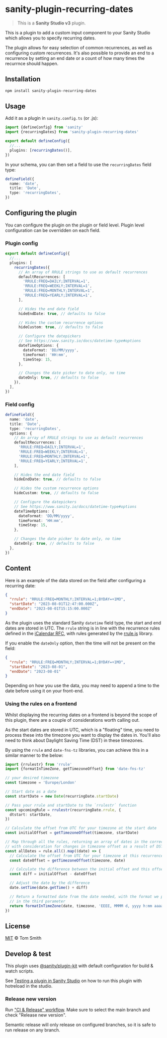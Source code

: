 # sanity-plugin-recurring-dates

> This is a **Sanity Studio v3** plugin.

This is a plugin to add a custom input component to your Sanity Studio which allows you to specify recurring dates.

The plugin allows for easy selection of common recurrences, as well as configuring custom recurrences. It's also possible to provide an end to a recurrence by setting an end date or a count of how many times the recurrnce should happen.

## Installation

```sh
npm install sanity-plugin-recurring-dates
```

## Usage

Add it as a plugin in `sanity.config.ts` (or .js):

```ts
import {defineConfig} from 'sanity'
import {recurringDates} from 'sanity-plugin-recurring-dates'

export default defineConfig({
  //...
  plugins: [recurringDates()],
})
```

In your schema, you can then set a field to use the `recurringDates` field type:

```ts
defineField({
  name: 'date',
  title: 'Date',
  type: 'recurringDates',
})
```

## Configuring the plugin

You can configure the plugin on the plugin or field level. Plugin level configuration can be overridden on each field.

### Plugin config

```ts
export default defineConfig({
  //...
  plugins: [
    recurringDates({
      // An array of RRULE strings to use as default recurrences
      defaultRecurrences: [
        'RRULE:FREQ=DAILY;INTERVAL=1',
        'RRULE:FREQ=WEEKLY;INTERVAL=1',
        'RRULE:FREQ=MONTHLY;INTERVAL=1',
        'RRULE:FREQ=YEARLY;INTERVAL=1',
      ],

      // Hides the end date field
      hideEndDate: true, // defaults to false

      // Hides the custom recurrence options
      hideCustom: true, // defaults to false

      // Configure the datepickers
      // See https://www.sanity.io/docs/datetime-type#options
      dateTimeOptions: {
        dateFormat: 'DD/MM/yyyy',
        timeFormat: 'HH:mm',
        timeStep: 15,
      },

      // Changes the date picker to date only, no time
      dateOnly: true, // defaults to false
    }),
  ],
})
```

### Field config

```ts
defineField({
  name: 'date',
  title: 'Date',
  type: 'recurringDates',
  options: {
    // An array of RRULE strings to use as default recurrences
    defaultRecurrences: [
      'RRULE:FREQ=DAILY;INTERVAL=1',
      'RRULE:FREQ=WEEKLY;INTERVAL=1',
      'RRULE:FREQ=MONTHLY;INTERVAL=1',
      'RRULE:FREQ=YEARLY;INTERVAL=1',
    ],

    // Hides the end date field
    hideEndDate: true, // defaults to false

    // Hides the custom recurrence options
    hideCustom: true, // defaults to false

    // Configure the datepickers
    // See https://www.sanity.io/docs/datetime-type#options
    dateTimeOptions: {
      dateFormat: 'DD/MM/yyyy',
      timeFormat: 'HH:mm',
      timeStep: 15,
    },

    // Changes the date picker to date only, no time
    dateOnly: true, // defaults to false
  },
})
```

## Content

Here is an example of the data stored on the field after configuring a recurring date:

```json
{
  "rrule": "RRULE:FREQ=MONTHLY;INTERVAL=1;BYDAY=+1MO",
  "startDate": "2023-08-01T12:47:00.000Z",
  "endDate": "2023-08-01T15:15:00.000Z"
}
```

As the plugin uses the standard Sanity `datetime` field type, the start and end dates are stored in UTC. The `rrule` string is in line with the recurrence rules defined in the [iCalendar RFC](https://tools.ietf.org/html/rfc5545), with rules generated by the [rrule.js](https://github.com/jakubroztocil/rrule) library.

If you enable the `dateOnly` option, then the time will not be present on the field:

```json
{
  "rrule": "RRULE:FREQ=MONTHLY;INTERVAL=1;BYDAY=+1MO",
  "startDate": "2023-08-01",
  "endDate": "2023-08-01"
}
```

Depending on how you use the data, you may need to append a time to the date before using it on your front-end.

### Using the rules on a frontend

Whilst displaying the recurring dates on a frontend is beyond the scope of this plugin, there are a couple of considerations worth calling out.

As the start dates are stored in UTC, which is a "floating" time, you need to process these into the timezone you want to display the dates in. You'll also need to think about Daylight Saving Time (DST) in these timezones.

By using the `rrule` and `date-fns-tz` libraries, you can achieve this in a similar manner to the below:

```ts
import {rrulestr} from 'rrule'
import {formatInTimeZone, getTimezoneOffset} from 'date-fns-tz'

// your desired timezone
const timezone = 'Europe/London'

// Start date as a date
const startDate = new Date(recurringDate.startDate)

// Pass your rrule and startDate to the `rrulestr` function
const upcomingRule = rrulestr(recurringDate.rrule, {
  dtstart: startDate,
})

// Calculate the offset from UTC for your timezone at the start date
const initialOffset = getTimezoneOffset(timezone, startDate)

// Map through all the rules, returning an array of dates in the correct timezone
// with consideration for changes in timezone offset as a result of DST
const allDates = rule.all().map((date) => {
  // Calculate the offset from UTC for your timezone at this recurrence
  const dateOffset = getTimezoneOffset(timezone, date)

  // Calculate the difference between the initial offset and this offset
  const diff = initialOffset - dateOffset

  // Adjust the date by the difference
  date.setTime(date.getTime() + diff)

  // Return a formatted date from the date needed, with the format we pass
  // in the third parameter
  return formatInTimeZone(date, timezone, 'EEEE, MMMM d, yyyy h:mm aaaa')
})
```

## License

[MIT](LICENSE) © Tom Smith

## Develop & test

This plugin uses [@sanity/plugin-kit](https://github.com/sanity-io/plugin-kit)
with default configuration for build & watch scripts.

See [Testing a plugin in Sanity Studio](https://github.com/sanity-io/plugin-kit#testing-a-plugin-in-sanity-studio)
on how to run this plugin with hotreload in the studio.

### Release new version

Run ["CI & Release" workflow](https://github.com/thebiggianthead/sanity-plugin-recurring-dates/actions/workflows/main.yml).
Make sure to select the main branch and check "Release new version".

Semantic release will only release on configured branches, so it is safe to run release on any branch.
